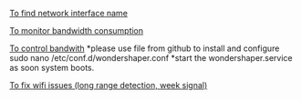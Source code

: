 [To find network interface name](https://askubuntu.com/questions/396837/detecting-the-name-of-a-network-device-in-bash)

[To monitor bandwidth consumption](https://www.maketecheasier.com/process-using-excessive-bandwidth-linux/)

[To control bandwith](https://vitux.com/how-to-limit-network-bandwidth-in-ubuntu/)
*please use file from github to install and configure sudo nano /etc/conf.d/wondershaper.conf
*start the wondershaper.service as soon system boots.

[To fix wifi issues (long range detection, week signal)](https://connectwww.com/how-to-solve-realtek-rtl8723be-weak-wifi-signal-problem-in-ubuntu/4625/)
